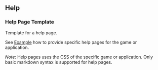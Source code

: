 ## Help

### Help Page Template

Template for a help page.

See [Example](/markdown?page=example) how to provide specific help pages for the game or application.

*Note*: Help pages uses the CSS of the specific game or application. Only basic markdown syntax is supported for help pages.